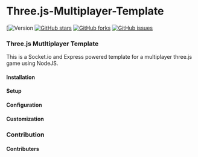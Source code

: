 # Three.js-Multiplayer-Template
[![Version](https://img.shields.io/badge/Version-0.0.1-blue.svg)
[![GitHub stars](https://img.shields.io/github/stars/TheCodeCrafter/Three.js-Multiplayer-Template.svg)](https://github.com/TheCodeCrafter/Three.js-Multiplayer-Template/stargazers)
[![GitHub forks](https://img.shields.io/github/forks/TheCodeCrafter/Three.js-Multiplayer-Template.svg)](https://github.com/TheCodeCrafter/Three.js-Multiplayer-Template/network)
[![GitHub issues](https://img.shields.io/github/issues/TheCodeCrafter/Three.js-Multiplayer-Template.svg)](https://github.com/TheCodeCrafter/Three.js-Multiplayer-Template/issues)

### Three.js Mutltiplayer Template ####
This is a Socket.io and Express powered template for a multiplayer three.js game using NodeJS.

#### Installation ####

#### Setup ####

#### Configuration ####

#### Customization ####


### Contribution ###

#### Contributers ####
